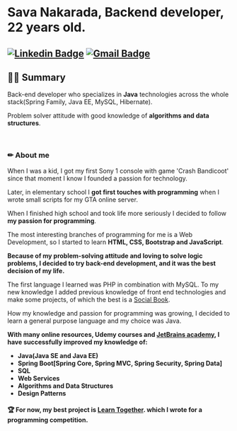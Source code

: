 # Sava Nakarada, Backend developer, 22 years old. 
[![Linkedin Badge](https://img.shields.io/badge/-savanakarada-blue?style=flat-square&logo=Linkedin&logoColor=white&link=https://www.linkedin.com/in/s22n/)](https://www.linkedin.com/in/s22n/) 
[![Gmail Badge](https://img.shields.io/badge/-savanakarada1508@gmail.com-c14438?style=flat-square&logo=Gmail&logoColor=white&link=mailto:savanakarada1508@gmail.com)](mailto:savanakarada22@gmail.com)
---
  
## 👨‍💻 Summary
Back-end developer who specializes in **Java** technologies across the whole stack(Spring Family, Java EE, MySQL, Hibernate). 

Problem solver attitude with good knowledge of **algorithms and data structures**.

<br>

### ✏ About me
When I was a kid, I got my first Sony 1 console with game 'Crash Bandicoot' since that moment I know I founded a passion for technology. 

Later, in elementary school I **got first touches with programming** when I wrote small scripts for my GTA online server.

When I finished high school and took life more seriously I decided to follow **my passion for programming**.

The most interesting branches of programming for me is a Web Development, so I started to learn **HTML, CSS, Bootstrap and JavaScript**.

**Because of my problem-solving attitude and loving to solve logic problems, I decided to try back-end development, and it was the best decision of my life.**

The first language I learned was PHP in combination with MySQL. To my new knowledge I added previous knowledge of front end technologies and make some projects, of which the best is a [Social Book](https://github.com/SavaN222/SocialBook).

How my knowledge and passion for programming was growing, I decided to learn a general purpose language and my choice was Java.

**With many online resources, Udemy courses and [JetBrains academy](https://www.jetbrains.com/academy/), I have successfully improved my knowledge of:**

* **Java(Java SE and Java EE)**
* **Spring Boot[Spring Core, Spring MVC, Spring Security, Spring Data]**
* **SQL**
* **Web Services**
* **Algorithms and Data Structures**
* **Design Patterns**

#### 🏆 For now, my best project is [Learn Together](https://github.com/SavaN222/Learn-Together). which I wrote for a programming competition.
